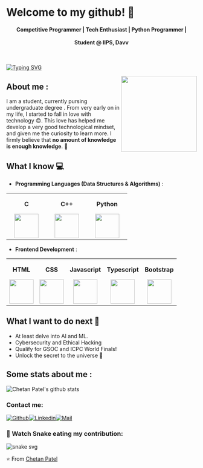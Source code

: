 # Welcome to my github! 👋
<div align="center">
<!-- ❤️ Programming | 🖤 Gaming | 💙 Anime -->
<h4> Competitive Programmer | Tech Enthusiast | Python Programmer |
<br> <br>
<centre> Student @ IIPS, Davv </centre>
</h4>
</div>
<br>

[![Typing SVG](https://readme-typing-svg.herokuapp.com?vCenter=true&lines=CSE+Student%2C+Tech+Enthusiast;Competitive+Programmer;Student+%40+IIPS,+Davv)](https://git.io/typing-svg)

<img align='right' src='https://64.media.tumblr.com/e1e8233fe28f4b71b0fb980dd16f44e7/7ad6e582a05cd4ce-39/s1280x1920/fe591cc780748d4ad6a5e975bdc2c7f2e96a838a.jpg' width='200"'>  

## About me :
I am a student, currently pursing undergraduate degree . From very early on in my life, I started to fall in love with technology 😍. This love has helped me develop a very good technological mindset, and given me the curiosity to learn more. I firmly believe that **no amount of knowledge is enough knowledge**. 🧠


## What I know :computer:
- **Programming Languages (Data Structures & Algorithms)** : 

<center>

<table>

<tbody>

<tr>

<td width="25%" align="center">

<span><strong>C</strong></span><br/>

<img height="64px" width="64px" src="https://upload.wikimedia.org/wikipedia/commons/1/18/C_Programming_Language.svg">

</td>

<td width="25%" align="center">

<span><strong>C++</strong></span><br/>

<img height="64px" width="64px" src="https://upload.wikimedia.org/wikipedia/commons/thumb/1/18/ISO_C%2B%2B_Logo.svg/1200px-ISO_C%2B%2B_Logo.svg.png">

<!-- </td>

<td width="25%" align="center">

<span><strong>Java</strong></span><br/>

<img height="64px" width="64px" src="https://cdn.svgporn.com/logos/java.svg">

</td> -->

<td width="25%" align="center">

<span><strong>Python</strong></span><br/>

<img height="64px" width="64px" src="https://cdn.svgporn.com/logos/python.svg">

</td>

</tr>

</tbody>

</table>

</center>

- **Frontend Development** : 

<center>

<table>

<tbody>

<tr>

<td align="center">

<span><strong>HTML</strong></span><br/>

<img height="64px" width="64px" src="https://cdn.svgporn.com/logos/html-5.svg">

</td>

<td align="center">

<span><strong>CSS</strong></span><br/>

<img height="64px" width="64px" src="https://cdn.svgporn.com/logos/css-3.svg">

</td>

<td align="center">

<span><strong>Javascript</strong></span><br/>

<img height="64px" width="64px" src="https://cdn.svgporn.com/logos/javascript.svg">

</td>

<td align="center">

<span><strong>Typescript</strong></span><br/>

<img height="64px" width="64px" src="https://cdn.svgporn.com/logos/typescript-icon.svg">

</td>

<td align="center">

<span><strong>Bootstrap</strong></span><br/>

<img height="64px" width="64px" src="https://cdn.svgporn.com/logos/bootstrap.svg">

</td>

<!--
<td align="center">

<span><strong>React</strong></span><br/>

<img height="64px" width="64px" src="https://cdn.svgporn.com/logos/react.svg">

</td>

<td align="center">

<span><strong>Redux</strong></span><br/>

<img height="64px" width="64px" src="https://cdn.svgporn.com/logos/redux.svg">

</td>

<td align="center">

<span><strong>Material UI</strong></span><br/>

<img height="64px" width="64px" src="https://cdn.svgporn.com/logos/material-ui.svg">

</td>

<td align="center">

<span><strong>React Native</strong></span><br/>

<img height="64px" width="64px" src="https://cdn.svgporn.com/logos/react.svg">

</td>

</tr>

<tr>

<td align="center">

<span><strong>Next JS</strong></span><br/>

<img height="64px" width="64px" src="https://cdn.svgporn.com/logos/nextjs-icon.svg">

</td>

<td align="center">

<span><strong>Vue.JS</strong></span><br/>

<img height="64px" width="64px" src="https://cdn.svgporn.com/logos/vue.svg">

</td>
-->

</tr>

</tbody>

</table>

</center>

<!--
* **Backend Development** : 

<center>
<table>
<tbody>
<tr>

<td width="50%" align="center">
<span><strong>Node JS</strong></span><br/>
<img height="64px" width="64px" src="https://cdn.svgporn.com/logos/nodejs-icon.svg">
</td>

<td width="50%" align="center">
<span><strong>Firebase</strong></span><br/>
<img height="64px" width="64px" src="https://cdn.svgporn.com/logos/firebase.svg">
</td>

</tr>
</tbody>
</table>
</center>
-->

## What I want to do next :thinking:
-  At least delve into AI and ML.
-  Cybersecurity and Ethical Hacking
-  Qualify for GSOC and ICPC World Finals!
-  Unlock the secret to the universe :rofl:

## Some stats about me :

<img alt="Chetan Patel's github stats" src="https://github-readme-stats.vercel.app/api?username=lovwanshichetan&&show_icons=true&title_color=7d14d8&icon_color=00ffff&text_color=daf7dc&bg_color=151515" >

<!-- [![Chetan's github activity graph](https://github-readme-activity-graph.cyclic.app/graph?username=lovwanshichetan&theme=dracula)](https://github.com/lovwanshichetan/github-readme-activity-graph) -->

<!--&theme=buefy&bg_color=0D1117"/></a> -->
<!-- <a href="https://github.com/anuraghazra/github-readme-stats"><img align="center" src="https://github-readme-stats.vercel.app/api/top-langs/?username=lovwanshichetan&layout=compact&theme=react&hide_border=false" /></a> -->
<br /> 

### Contact me:
[![Github](https://img.shields.io/github/followers/lovwanshichetan?label=Follow&style=social)](https://github.com/lovwanshichetan)[![Linkedin](https://img.shields.io/badge/-Chetan%20Patel-blue?style=flat-square&logo=linkedin&logoColor=white&link=http://www.linkedin.com/in/chetan-p-ba011a223/)](http://www.linkedin.com/in/chetan-p-ba011a223/)[![Mail](https://img.shields.io/badge/-lovwanshichetan@outlook.com-gray?style=flat-square&logo=gmail&logoColor=red&link=http://www.linkedin.com/in/chetan-p-ba011a223)](mailto:lovwanshichetan@outlook.com)
<!-- Profile Views & Stars -->
<!-- <p align="left"> <img src="https://komarev.com/ghpvc/?username=lovwanshichetan" alt="lovwanshichetan"/>
<img src="https://img.shields.io/github/stars/lovwanshichetan?label=Stars" alt="𝚃𝚘𝚝𝚊𝚕 𝚂𝚝𝚊𝚛𝚜"> </p> -->
<!-- [![Hotmail Badge](https://img.shields.io/badge/-Hotmail-0078D4?style=flat-square&logo=microsoft-outlook&logoColor=white&link=mailto:chetanpatel@hotmail.com)](mailto:chetanpatel@hotmail.com) -->
### 🐍 Watch Snake eating my contribution:
![snake svg](https://github.com/lovwanshichetan/lovwanshichetan/blob/output/github-contribution-grid-snake.svg)

⭐️ From [Chetan Patel](https://github.com/lovwanshichetan)
